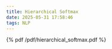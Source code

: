 ```yaml
---
title: Hierarchical Softmax
date: 2025-05-31 17:58:46
tags: NLP
---
```


{% pdf /pdf/hierarchical_softmax.pdf %}
